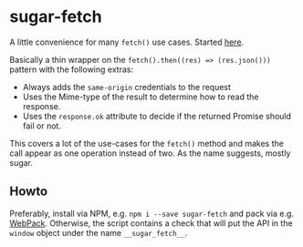 # sugar-fetch

A little convenience for many `fetch()` use cases. Started
[here](https://gist.github.com/JacobOscarson/a327d331171436ba70dce5a59610b059).

Basically a thin wrapper on the `fetch().then((res) => (res.json()))`
pattern with the following extras:

*    Always adds the `same-origin` credentials to the request
*    Uses the Mime-type of the result to determine how to read the response.
*    Uses the `response.ok` attribute to decide if the returned Promise
         should fail or not.

This covers a lot of the use-cases for the `fetch()` method and makes
the call appear as one operation instead of two. As the name suggests,
mostly sugar.

## Howto

Preferably, install via NPM, e.g. `npm i --save sugar-fetch` and pack
via e.g. [WebPack](https://webpack.github.io/). Otherwise, the script
contains a check that will put the API in the `window` object under
the name `__sugar_fetch__`.
